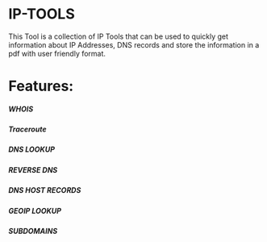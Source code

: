 # IP-TOOLS
 This Tool is a collection of IP Tools that can be used to quickly get information about IP Addresses, DNS records and store the information in a pdf with user friendly format.

# Features:
##### WHOIS
##### Traceroute
##### DNS	LOOKUP
##### REVERSE	DNS
##### DNS	HOST	RECORDS
##### GEOIP	LOOKUP
##### SUBDOMAINS
 
 
 
